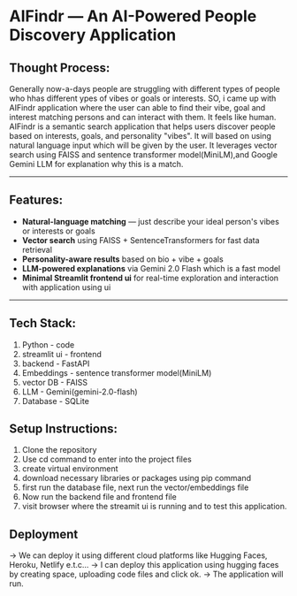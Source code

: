 # AIFindr — An AI-Powered People Discovery Application
## Thought Process:
Generally now-a-days people are struggling with different types of people who hhas different ypes of vibes or goals or interests. SO, i came up with AIFindr application where the user can able to find their vibe, goal and interest matching persons and can interact with them. It feels like human. AIFindr is a semantic search application that helps users discover people based on interests, goals, and personality "vibes". It will based on using natural language input which will be given by the user. It leverages vector search using FAISS and sentence transformer model(MiniLM),and Google Gemini LLM for explanation why this is a match.

---

## Features:
- **Natural-language matching** — just describe your ideal person's vibes or interests or goals
- **Vector search** using FAISS + SentenceTransformers for fast data retrieval
- **Personality-aware results** based on bio + vibe + goals
- **LLM-powered explanations** via Gemini 2.0 Flash which is a fast model
- **Minimal Streamlit frontend ui** for real-time exploration and interaction with application using ui

---

## Tech Stack:
1. Python - code
2. streamlit ui - frontend
3. backend - FastAPI
4. Embeddings - sentence transformer model(MiniLM)
5. vector DB - FAISS
6. LLM - Gemini(gemini-2.0-flash)
7. Database - SQLite

## Setup Instructions:
1. Clone the repository
2. Use cd command to enter into the project files
3. create virtual environment
4. download necessary libraries or packages using pip command
5. first run the database file, next run the vector/embeddings file
6. Now run the backend file and frontend file
7. visit browser where the streamit ui is running and to test this application.
   
## Deployment
-> We can deploy it using different cloud platforms like Hugging Faces, Heroku, Netlify e.t.c...
-> I can deploy this application using hugging faces by creating space, uploading code files and click ok.
-> The application will run.
